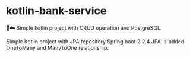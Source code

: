 # kotlin-bank-service
🚀☁️ Simple kotlin project with CRUD operation and PostgreSQL.


Simple Kotlin project with JPA repository
Spring boot 2.2.4
JPA
 -> added OneToMany and ManyToOne relationship.
